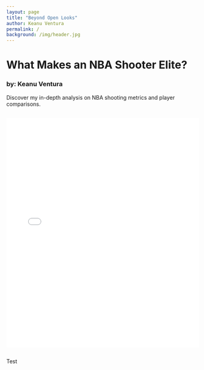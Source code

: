 ```yaml
---
layout: page
title: "Beyond Open Looks"
author: Keanu Ventura
permalink: /
background: /img/header.jpg
---
```


# What Makes an NBA Shooter Elite? 

### by: Keanu Ventura

Discover my in-depth analysis on NBA shooting metrics and player comparisons.

<div style="text-align:center; margin: 2em 0;">
  <iframe 
    src="/img/all_players_bar.html" 
    width="100%" 
    height="600" 
    style="border:none;"
    title="Interactive Shot Quality Bar Chart">
  </iframe>
</div>

Test